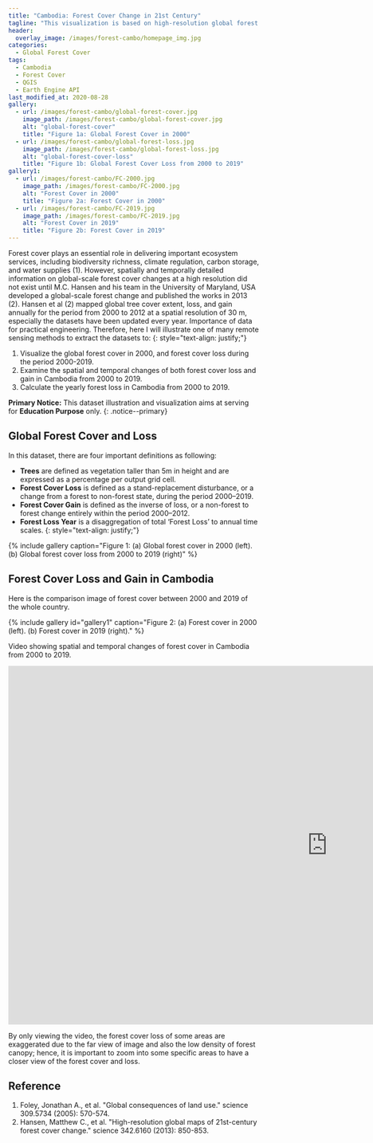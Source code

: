 ```yaml
---
title: "Cambodia: Forest Cover Change in 21st Century"
tagline: "This visualization is based on high-resolution global forest cover data developed by Hansan et al (2013)."
header:
  overlay_image: /images/forest-cambo/homepage_img.jpg
categories:
  - Global Forest Cover
tags:
  - Cambodia
  - Forest Cover
  - QGIS
  - Earth Engine API
last_modified_at: 2020-08-28
gallery:
  - url: /images/forest-cambo/global-forest-cover.jpg
    image_path: /images/forest-cambo/global-forest-cover.jpg
    alt: "global-forest-cover"
    title: "Figure 1a: Global Forest Cover in 2000"
  - url: /images/forest-cambo/global-forest-loss.jpg
    image_path: /images/forest-cambo/global-forest-loss.jpg
    alt: "global-forest-cover-loss"
    title: "Figure 1b: Global Forest Cover Loss from 2000 to 2019"
gallery1:
  - url: /images/forest-cambo/FC-2000.jpg
    image_path: /images/forest-cambo/FC-2000.jpg
    alt: "Forest Cover in 2000"
    title: "Figure 2a: Forest Cover in 2000"
  - url: /images/forest-cambo/FC-2019.jpg
    image_path: /images/forest-cambo/FC-2019.jpg
    alt: "Forest Cover in 2019"
    title: "Figure 2b: Forest Cover in 2019"
---
```


Forest cover plays an essential role in delivering important ecosystem services, including biodiversity richness, climate regulation, carbon storage, and water supplies (1). However, spatially and temporally detailed information on global-scale forest cover changes at a high resolution did not exist until M.C. Hansen and his team in the University of Maryland, USA developed a global-scale forest change and published the works in 2013 (2). Hansen et al (2) mapped global tree cover extent, loss, and gain annually for the period from 2000 to 2012 at a spatial resolution of 30 m, especially the datasets have been updated every year. Importance of data for practical engineering.
Therefore, here I will illustrate one of many remote sensing methods to extract the datasets to:
{: style="text-align: justify;"}

1. Visualize the global forest cover in 2000, and forest cover loss during the period 2000-2019. 
2. Examine the spatial and temporal changes of both forest cover loss and gain in Cambodia from 2000 to 2019.
3. Calculate the yearly forest loss in Cambodia from 2000 to 2019.

**Primary Notice:** This dataset illustration and visualization aims at serving for **Education Purpose** only.
{: .notice--primary}

## Global Forest Cover and Loss

In this dataset, there are four important definitions as following:
* **Trees** are defined as vegetation taller than 5m in height and are expressed as a percentage per output grid cell.
* **Forest Cover Loss** is defined as a stand-replacement disturbance, or a change from a forest to non-forest state, during the period 2000–2019. 
* **Forest Cover Gain** is defined as the inverse of loss, or a non-forest to forest change entirely within the period 2000–2012. 
* **Forest Loss Year** is a disaggregation of total ‘Forest Loss’ to annual time scales.
{: style="text-align: justify;"}

{% include gallery caption="Figure 1: (a) Global forest cover in 2000 (left). (b) Global forest cover loss from 2000 to 2019 (right)" %}


## Forest Cover Loss and Gain in Cambodia

Here is the comparison image of forest cover between 2000 and 2019 of the whole country.

{% include gallery id="gallery1" caption="Figure 2: (a) Forest cover in 2000 (left). (b) Forest cover in 2019 (right)." %}

Video showing spatial and temporal changes of forest cover in Cambodia from 2000 to 2019.

<iframe width="1280" height="720" src="https://www.youtube.com/embed/4D_sMds61jY" frameborder="0" allow="accelerometer; autoplay; encrypted-media; gyroscope; picture-in-picture" allowfullscreen></iframe>

By only viewing the video, the forest cover loss of some areas are exaggerated due to the far view of image and also the low density of forest canopy; hence, it is important to zoom into some specific areas to have a closer view of the forest cover and loss. 

## Reference
1. Foley, Jonathan A., et al. "Global consequences of land use." science 309.5734 (2005): 570-574.
2. Hansen, Matthew C., et al. "High-resolution global maps of 21st-century forest cover change." science 342.6160 (2013): 850-853.